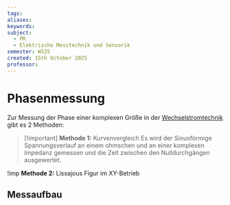 ```yaml
---
tags: 
aliases: 
keywords: 
subject:
  - PR
  - Elektrische Messtechnik und Sensorik
semester: WS25
created: 15th October 2025
professor:
---
```


# Phasenmessung

Zur Messung der Phase einer komplexen Größe in der [Wechselstromtechnik](../Elektrotechnik/Wechselstromtechnik.md) gibt es 2 Methoden:

> [!important] **Methode 1:** Kurvenvergleich
> Es wird der Sinusförmige Spannungsverlauf an einem ohmschen und an einer komplexen Impedanz gemessen und die Zeit zwischen den Nulldurchgängen ausgewertet.

!imp **Methode 2:** Lissajous Figur im XY-Betrieb




## Messaufbau
